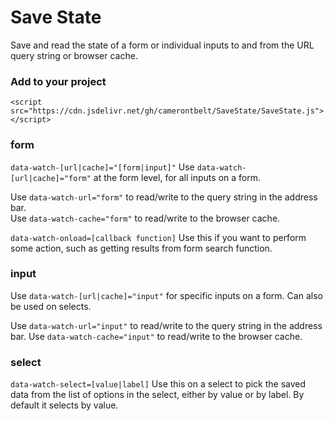 # Save State
Save and read the state of a form or individual inputs to and from the URL query string or browser cache.

### Add to your project
`<script src="https://cdn.jsdelivr.net/gh/camerontbelt/SaveState/SaveState.js"></script>`

### form
`data-watch-[url|cache]="[form|input]"`
Use `data-watch-[url|cache]="form"` at the form level, for all inputs on a form.

Use `data-watch-url="form"` to read/write to the query string in the address bar.  
Use `data-watch-cache="form"` to read/write to the browser cache.

`data-watch-onload=[callback function]`
Use this if you want to perform some action, such as getting results from form search  function.

### input
Use `data-watch-[url|cache]="input"` for specific inputs on a form. Can also be used on selects.

Use `data-watch-url="input"` to read/write to the query string in the address bar.
Use `data-watch-cache="input"` to read/write to the browser cache.

### select
`data-watch-select=[value|label]`
Use this on a select to pick the saved data from the list of options in the select, either by value or by label. By default it selects by value.
